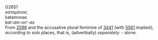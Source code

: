 <body>
  <p>G2651<br>  καταμόνας  <br> katamonas  <br><i>kat-am-on‘-as </i><br>From <a href="g2596.htm">2596</a> and the accusative plural feminine of <a href="g3441.htm">3441</a> (with <a href="g5561.htm">5561</a> implied); <i>according</i> <i>to</i> <i>sole</i> places, that is, (adverbially) <i>separately:</i> - alone.<br></p>
 </body>